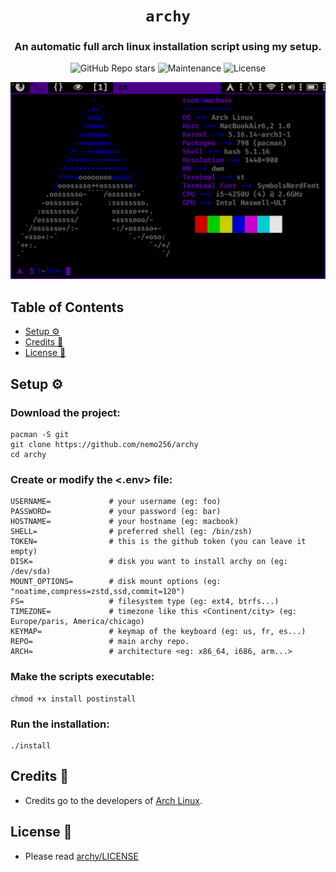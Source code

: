 <div align="center">

# `archy`

<h3>
  An automatic full arch linux installation script using my setup.
</h3>

<!-- Badges -->
![GitHub Repo stars](https://img.shields.io/github/stars/nemo256/archy?style=for-the-badge)
![Maintenance](https://shields.io/maintenance/yes/2022?style=for-the-badge)
![License](https://shields.io/github/license/nemo256/archy?style=for-the-badge)

<!-- Demo image -->
![Demo](demo.gif)

</div>

<!-- TABLE OF CONTENTS -->
## Table of Contents

* [Setup ⚙️](#setup)
* [Credits 🤝](#credits)
* [License 📑](#license)

## Setup ⚙️

### Download the project:
```shell
pacman -S git
git clone https://github.com/nemo256/archy
cd archy
```

### Create or modify the <.env> file:
```shell
USERNAME=             # your username (eg: foo)
PASSWORD=             # your password (eg: bar)
HOSTNAME=             # your hostname (eg: macbook)
SHELL=                # preferred shell (eg: /bin/zsh)
TOKEN=                # this is the github token (you can leave it empty)
DISK=                 # disk you want to install archy on (eg: /dev/sda)
MOUNT_OPTIONS=        # disk mount options (eg: "noatime,compress=zstd,ssd,commit=120")
FS=                   # filesystem type (eg: ext4, btrfs...)
TIMEZONE=             # timezone like this <Continent/city> (eg: Europe/paris, America/chicago)
KEYMAP=               # keymap of the keyboard (eg: us, fr, es...)
REPO=                 # main archy repo.
ARCH=                 # architecture <eg: x86_64, i686, arm...>
```

### Make the scripts executable:
```shell
chmod +x install postinstall
```

### Run the installation: 
```shell
./install
```

## Credits 🤝
- Credits go to the developers of [Arch Linux](https://archlinux.org/).

## License 📑
- Please read [archy/LICENSE](https://github.com/nemo256/archy/blob/master/LICENSE)
